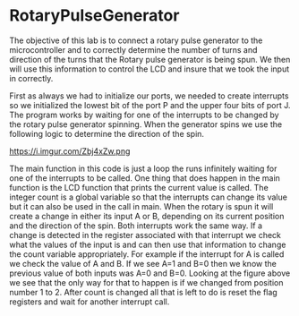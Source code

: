 # RotaryPulseGenerator
The objective of this lab is to connect a rotary pulse generator to the microcontroller and to correctly determine the number of turns and direction of the turns that the Rotary pulse generator is being spun. We then will use this information to control the LCD and insure that we took the input in correctly.

First as always we had to initialize our ports, we needed to create interrupts so we initialized the lowest bit of the port P and the upper four bits of port J. The program works by waiting for one of the interrupts to be changed by the rotary pulse generator spinning. When the generator spins we use the following logic to determine the direction of the spin.

https://i.imgur.com/Zbj4xZw.png

The main function in this code is just a loop the runs infinitely waiting for one of the interrupts to be called. One thing that does happen in the main function is the LCD function that prints the current value is called. The integer count is a global variable so that the interrupts can change its value but it can also be used in the call in main. When the rotary is spun it will create a change in either its input A or B, depending on its current position and the direction of the spin. Both interrupts work the same way. If a change is detected in the register associated with that interrupt we check what the values of the input is and can then use that information to change the count variable appropriately. For example if the interrupt for A is called we check the value of A and B. If we see A=1 and B=0 then we know the previous value of both inputs was A=0 and B=0. Looking at the figure above we see that the only way for that to happen is if we changed from position number 1 to 2. After count is changed all that is left to do is reset the flag registers and wait for another interrupt call.
